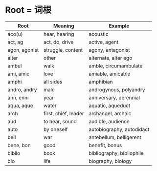 Root = 词根
=============

| Root          | Meaning              | Example                   |
| ------------- | -------------------- | ------------------------- |
| aco(u)        | hear, hearing        | acoustic                  |
| act, ag       | act, do, drive       | active, agent             |
| agon, agonist | struggle, content    | agony, antagonist         |
| alter         | other                | alternate, alter ego      |
| ambul         | walk                 | amble, circumambulate     |
| ami, amic     | love                 | amiable, amicable         |
| amphi         | all sides            | amphibian                 |
| andro, andry  | male                 | androgynous, polyandry    |
| ann, enni     | year                 | anniversary, perennial    |
| aqua, aque    | water                | aquatic, aqueduct         |
| arch          | first, chief, leader | archangel, archaic        |
| aud           | to hear, sound       | audible, audience         |
| auto          | by oneself           | autobiography, autodidact |
| bell          | war                  | antebellum, belligerent   |
| bene, bon     | good                 | benefit, bonus            |
| biblio        | book                 | bibliography, bibliophile |
| bio           | life                 | biography, biology        |
